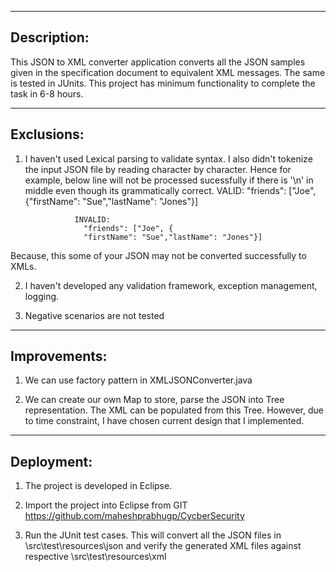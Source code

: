 ---------------------------------------------------------------------------------------------------------------------------------------
Description:
---------------------------------------------------------------------------------------------------------------------------------------
This JSON to XML converter application converts all the JSON samples given in the specification document to equivalent XML messages. 
The same is tested in JUnits. This project has minimum functionality to complete the task in 6-8 hours.

---------------------------------------------------------------------------------------------------------------------------------------
Exclusions:
---------------------------------------------------------------------------------------------------------------------------------------
1. I haven't used Lexical parsing to validate syntax. I also didn't tokenize the input JSON file by reading character by character. 
Hence for example, below line will not be processed sucessfully if there is '\n' in middle even though its grammatically correct.
                  VALID:
                    "friends": ["Joe", {"firstName": "Sue","lastName": "Jones"}]
					
					
                  INVALID:
                    "friends": ["Joe", {
                    "firstName": "Sue","lastName": "Jones"}]
                    
Because, this some of your JSON may not be converted successfully to XMLs.

2. I haven't developed any validation framework, exception management, logging.

3. Negative scenarios are not tested

---------------------------------------------------------------------------------------------------------------------------------------
Improvements:
---------------------------------------------------------------------------------------------------------------------------------------

1. We can use factory pattern in XMLJSONConverter.java

2. We can create our own Map to store, parse the JSON into Tree representation. The XML can be populated from this Tree. However, due
to time constraint, I have chosen current design that I implemented. 

---------------------------------------------------------------------------------------------------------------------------------------
Deployment:
---------------------------------------------------------------------------------------------------------------------------------------

1. The project is developed in Eclipse.

2. Import the project into Eclipse from GIT https://github.com/maheshprabhugp/CycberSecurity

3. Run the JUnit test cases. This will convert all the JSON files in \src\test\resources\json and verify the generated XML files 
against respective \src\test\resources\xml